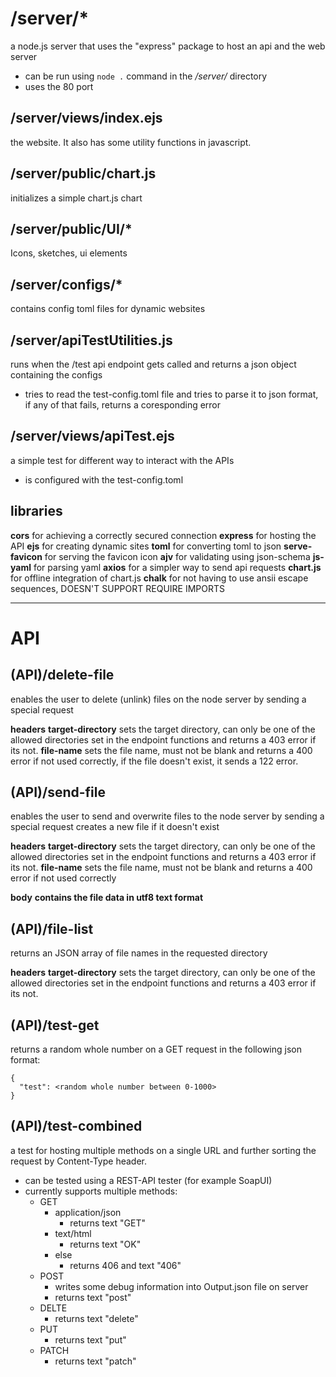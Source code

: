 
# /server/*
a node.js server that uses the "express" package to host an api and the web server 

- can be run using `node .` command in the */server/* directory
- uses the 80 port

## /server/views/index.ejs
the website. It also has some utility functions in javascript.


## /server/public/chart.js
initializes a simple chart.js chart

## /server/public/UI/*
Icons, sketches, ui elements 

## /server/configs/*
contains config toml files for dynamic websites

## /server/apiTestUtilities.js 
runs when the /test api endpoint gets called and returns a json object containing the configs

- tries to read the test-config.toml file and tries to parse it to json format, if any of that fails, returns a coresponding error

## /server/views/apiTest.ejs
a simple test for different way to interact with the APIs

- is configured with the test-config.toml





## libraries
**cors** for achieving a correctly secured connection 
**express** for hosting the API
**ejs** for creating dynamic sites
**toml** for converting toml to json
**serve-favicon** for serving the favicon icon
**ajv** for validating using json-schema
**js-yaml** for parsing yaml
**axios** for a simpler way to send api requests
**chart.js** for offline integration of chart.js
**chalk** for not having to use ansii escape sequences, DOESN'T SUPPORT REQUIRE IMPORTS

___
# API

## (API)/delete-file
enables the user to delete (unlink) files on the node server by sending a special request

__headers__
**target-directory** sets the target directory, can only be one of the allowed directories set in the endpoint functions and returns a 403 error if its not.
**file-name** sets the file name, must not be blank and returns a 400 error if not used correctly, if the file doesn't exist, it sends a 122 error.


## (API)/send-file
enables the user to send and overwrite files to the node server by sending a special request
creates a new file if it doesn't exist

__headers__
**target-directory** sets the target directory, can only be one of the allowed directories set in the endpoint functions and returns a 403 error if its not.
**file-name** sets the file name, must not be blank and returns a 400 error if not used correctly


__body__
**contains the file data in utf8 text format**


## (API)/file-list
returns an JSON array of file names in the requested directory

__headers__ 
**target-directory** sets the target directory, can only be one of the allowed directories set in the endpoint functions and returns a 403 error if its not.


## (API)/test-get 
returns a random whole number on a GET request in the following json format: 
```
{
  "test": <random whole number between 0-1000>
}
```

## (API)/test-combined 
a test for hosting multiple methods on a single URL and further sorting the request by Content-Type header.

- can be tested using a REST-API tester (for example SoapUI)
- currently supports multiple methods:
	- GET
		- application/json
			- returns text "GET"
		- text/html
			- returns text "OK"
		- else
			- returns 406 and text "406"
	- POST
		- writes some debug information into Output.json file on server
		- returns text "post"
	- DELTE
		- returns text "delete"
	- PUT
		- returns text "put"
	- PATCH
		- returns text "patch"




